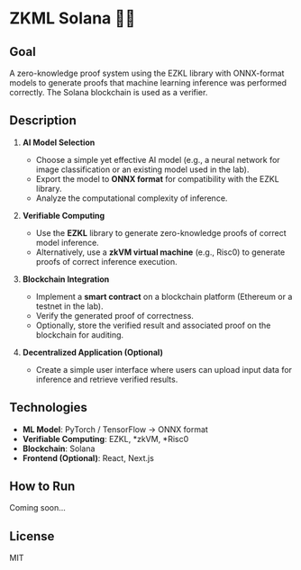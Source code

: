 # ZKML Solana ⛓️‍💥

## Goal  
A zero-knowledge proof system using the EZKL library with ONNX-format models to generate proofs that machine learning inference was performed correctly. The Solana blockchain is used as a verifier.

## Description  

1. **AI Model Selection**  
   - Choose a simple yet effective AI model (e.g., a neural network for image classification or an existing model used in the lab).
   - Export the model to **ONNX format** for compatibility with the EZKL library.  
   - Analyze the computational complexity of inference.  

2. **Verifiable Computing**  
   - Use the **EZKL** library to generate zero-knowledge proofs of correct model inference.
   - Alternatively, use a **zkVM virtual machine** (e.g., Risc0) to generate proofs of correct inference execution.  

3. **Blockchain Integration**  
   - Implement a **smart contract** on a blockchain platform (Ethereum or a testnet in the lab).  
   - Verify the generated proof of correctness.  
   - Optionally, store the verified result and associated proof on the blockchain for auditing.  

4. **Decentralized Application (Optional)**  
   - Create a simple user interface where users can upload input data for inference and retrieve verified results.  

## Technologies  
- **ML Model**: PyTorch / TensorFlow -> ONNX format
- **Verifiable Computing**: EZKL, *zkVM, *Risc0  
- **Blockchain**: Solana  
- **Frontend (Optional)**: React, Next.js  

## How to Run  
Coming soon...  

## License  
MIT  
